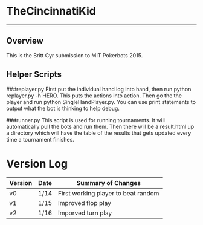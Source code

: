 TheCincinnatiKid
================
----------------
Overview
--------
This is the Britt Cyr submission to MIT Pokerbots 2015.

Helper Scripts
--------------
###replayer.py
First put the individual hand log into hand, then run
python replayer.py -h HERO.
This puts the actions into action.
Then go the the player and run python SingleHandPlayer.py.
You can use print statements to output what the bot is thinking to help debug.

###runner.py
This script is used for running tournaments. 
It will automatically pull the bots and run them. 
Then there will be a result.html up a directory which will have the 
table of the results that gets updated every time a tournament finishes.


Version Log
===========

| Version   | Date  | Summary of Changes                    |
|-----------|:-----:|---------------------------------------|
| v0        |1/14   | First working player to beat random   |
| v1        |1/15   | Improved flop play                    |
| v2        |1/16   | Imporved turn play                    |
